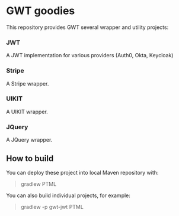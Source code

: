GWT goodies
================
This repository provides GWT several wrapper and utility projects:

### JWT
A JWT implementation for various providers (Auth0, Okta, Keycloak)

### Stripe
A Stripe wrapper.

### UIKIT
A UIKIT wrapper.

### JQuery
A JQuery wrapper.

## How to build
You can deploy these project into local Maven repository with:
> gradlew PTML

You can also build individual projects, for example:
> gradlew -p gwt-jwt PTML